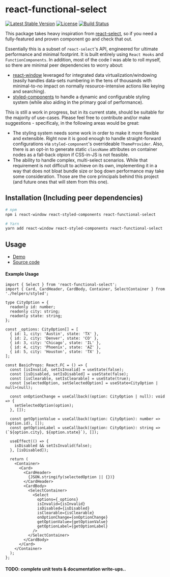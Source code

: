 # react-functional-select

[![Latest Stable Version](https://img.shields.io/npm/v/react-functional-select.svg)](https://www.npmjs.com/package/react-functional-select)
[![License](https://img.shields.io/npm/l/react-functional-select.svg)](./LICENSE)
[![Build Status](https://img.shields.io/travis/based-ghost/react-functional-select/master.svg)](https://travis-ci.org/based-ghost/react-functional-select)

This package takes heavy inspiration from [react-select](https://github.com/JedWatson/react-select), so if you need a fully-featured and proven component go and check that out.

Essentially this is a subset of `react-select`'s API, engineered for ultimate performance and minimal footprint. It is built entirely using `React Hooks` and `FunctionComponents`. In addition, most of the code I was able to roll myself, so there are minimal peer dependencies to worry about:

- [react-window](https://github.com/bvaughn/react-window) leveraged for integrated data virtualization/windowing (easily handles data-sets numbering in the tens of thousands with minimal-to-no impact on normally resource-intensive actions like keying and searching).
- [styled-components](https://www.styled-components.com/) to handle a dynamic and configurable styling system (while also aiding in the primary goal of performance).

This is still a work in progress, but in its current state, should be suitable for the majority of use-cases. Please feel free to contribute and/or make suggestions - specificaly, in the following areas would be great:
- The styling system needs some work in order to make it more flexible and extensible. Right now it is good enough to handle straight-forward configurations via `styled-component`'s overrideable `ThemeProvider`. Also, there is an opt-in to generate static `className` attributes on container nodes as a fall-back otpion if CSS-in-JS is not feasible.
- The ability to handle complex, multi-select scenarios. While that requirement is not difficult to achieve on its own, implementing it in a way that does not bloat bundle size or bog down performance may take some consideration. Those are the core principals behind this project (and future ones that will stem from this one).

## Installation (Including peer dependencies)

```bash
# npm
npm i react-window react-styled-components react-functional-select

# Yarn
yarn add react-window react-styled-components react-functional-select
```

## Usage

- [Demo](https://based-ghost.github.io/react-functional-select/index.html?path=/story/react-functional-select--basic)
- [Source code](./__stories__)

#### Example Usage

```JSX
import { Select } from 'react-functional-select';
import { Card, CardHeader, CardBody, Container, SelectContainer } from './helpers/styled';

type CityOption = {
  readonly id: number;
  readonly city: string;
  readonly state: string;
};

const _options: CityOption[] = [
  { id: 1, city: 'Austin', state: 'TX' },
  { id: 2, city: 'Denver', state: 'CO' },
  { id: 3, city: 'Chicago', state: 'IL' },
  { id: 4, city: 'Phoenix', state: 'AZ' },
  { id: 5, city: 'Houston', state: 'TX' },
];

const BasicProps: React.FC = () => {
  const [isInvalid, setIsInvalid] = useState(false);
  const [isDisabled, setIsDisabled] = useState(false);
  const [isClearable, setIsClearable] = useState(true);
  const [selectedOption, setSelectedOption] = useState<CityOption | null>(null);
  
  const onOptionChange = useCallback((option: CityOption | null): void => {
    setSelectedOption(option);
  }, []);
  
  const getOptionValue = useCallback((option: CityOption): number => (option.id), []);
  const getOptionLabel = useCallback((option: CityOption): string => (`${option.city}, ${option.state}`), []);

  useEffect(() => {
    isDisabled && setIsInvalid(false);
  }, [isDisabled]);

  return (
    <Container>
      <Card>
        <CardHeader>
          {JSON.stringify(selectedOption || {})}
        </CardHeader>
        <CardBody>
          <SelectContainer>
            <Select
              options={_options}
              isInvalid={isInvalid}
              isDisabled={isDisabled}
              isClearable={isClearable}
              onOptionChange={onOptionChange}
              getOptionValue={getOptionValue}
              getOptionLabel={getOptionLabel}
            />
          </SelectContainer>
        </CardBody>
      </Card>
    </Container>
  );
};
```

#### TODO: complete unit tests & documentation write-ups..

